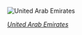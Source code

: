 
![United Arab Emirates](https://www.gstatic.com/prettyearth/assets/full/1143.jpg)

*[United Arab Emirates](https://www.google.com/maps/@24.108645,53.144184,16z/data=!3m1!1e3)*
